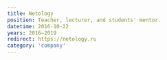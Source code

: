 ```yaml
---
title: Netology
position: Teacher, lecturer, and students' mentor.
datetime: 2016-10-22
years: 2016—2019
redirect: https://netology.ru
category: 'company'
---
```

